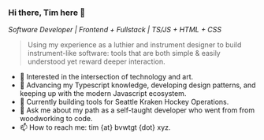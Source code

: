 ### Hi there, Tim here 👋
*Software Developer | Frontend + Fullstack | TS/JS + HTML + CSS*

> Using my experience as a luthier and instrument designer to build instrument-like software: tools that are both simple & easily understood yet reward deeper interaction.

- 🔭 Interested in the intersection of technology and art.
- 🌱 Advancing my Typescript knowledge, developing design patterns, and keeping up with the modern Javascript ecosystem.
- 👯 Currently building tools for Seattle Kraken Hockey Operations.
- 💬 Ask me about my path as a self-taught developer who went from from woodworking to code.
- 📫 How to reach me: tim {at} bvwtgt {dot} xyz.
